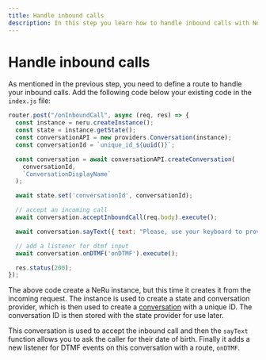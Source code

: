 ```yaml
---
title: Handle inbound calls
description: In this step you learn how to handle inbound calls with NeRu.
---
```


# Handle inbound calls

As mentioned in the previous step, you need to define a route to handle your inbound calls. Add the following code below your existing code in the `index.js` file:

```javascript
router.post("/onInboundCall", async (req, res) => {
  const instance = neru.createInstance();
  const state = instance.getState();
  const conversationAPI = new providers.Conversation(instance);
  const conversationId = `unique_id_${uuid()}`;

  const conversation = await conversationAPI.createConversation(
    conversationId,
    `ConversationDisplayName`
  );

  await state.set('conversationId', conversationId);

  // accept an incoming call
  await conversation.acceptInboundCall(req.body).execute();

  await conversation.sayText({ text: "Please, use your keyboard to provide your date of birth" }).execute();

  // add a listener for dtmf input
  await conversation.onDTMF('onDTMF').execute();

  res.status(200);
});
```

The above code create a NeRu instance, but this time it creates it from the incoming request. The instance is used to create a state and conversation provider, which is then used to create a [conversation](/conversation/concepts/conversation) with a unique ID. The conversation ID is then stored with the state provider for use later.

This conversation is used to accept the inbound call and then the `sayText` function allows you to ask the caller for their date of birth. Finally it adds a new listener for DTMF events on this conversation with a route, `onDTMF`. 